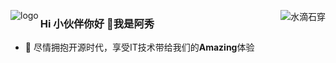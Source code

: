 <p>
<img src="https://github-readme-stats.vercel.app/api?username=forthespada
&show_icons=true" alt="logo" align="left" style="margin-bottom: 20px;" />
</p>



<img align="right" src="https://github-readme-stats.vercel.app/api?username=forthespada&show_icons=true&icon_color=CE1D2D&text_color=718096&bg_color=ffffff&hide_title=true"  alt="水滴石穿" align="right" style="margin-bottom: 20px;"/>



### Hi 小伙伴你好 👋我是阿秀

<!--

- 🔭 I’m currently working on ...

- 🌱 I’m currently learning ...

- 👯 I’m looking to collaborate on ...

- 🤔 I’m looking for help with ...

- 💬 Ask me about ...

- 📫 How to reach me: ...

- 😄 Pronouns: ...

- ⚡ Fun fact: ...
  -->
<!--
- :smile: 字节跳动抖音部门全栈研发工程师一枚，主后端，兼前端，同时也是一枚编程知识博主..


- 🤔 双非菜鸡，8个月学C++，投94家公司，笔试54场，面试40余场，拿6个offer，最后怒拿**字节跳动SP**


- 🌱 自学经历：[逆袭？NO！只是多了一点坚持！](https://mp.weixin.qq.com/s?__biz=Mzg2MDU0ODM3MA==&mid=2247490699&idx=1&sn=0f7a1ee4100a310d679f5ab84fbfa3bc&chksm=ce25e0f6f95269e08c740d212bc7b0d7a4f9a5c01b9a5fff7ed92c30f2348638a3b0c829374e&scene=178&cur_album_id=1738665691953594370#rd)

- :dog: 知乎：『[拓跋阿秀](https://www.zhihu.com/people/tuo-ba-a-xiu/answers)』

- 👯 公众号：『[拓拔阿秀](https://mp.weixin.qq.com/s/gRw25aRFBVB0lUhBAJqV5g)』

- 💬 个人微信：『[coderxiu1](https://cdn.jsdelivr.net/gh/forthespada/mediaImage3@1.0/202107/阿秀二号纯微信.jpg)』,长期内推字节所有岗位.欢迎来撩😄拉你进大佬群~~吹水~~学习
-->
- :clap: 尽情拥抱开源时代，享受IT技术带给我们的**Amazing**体验 

  

<!--<img src="https://github-profile-trophy.vercel.app/?username=forthespada&theme=flat&column=7" alt="logo" align="left" style="margin: auto;"/>
-->

